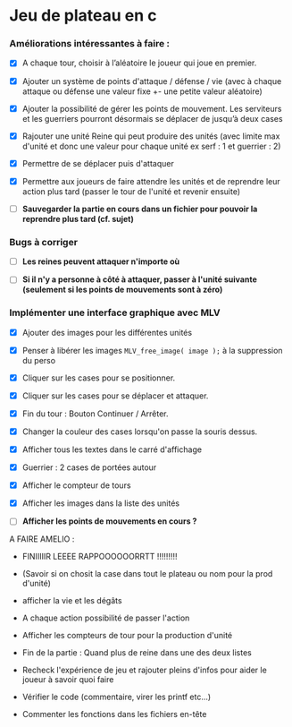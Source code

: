 # Jeu de plateau en c

### Améliorations intéressantes à faire :

- [x] A chaque tour, choisir à l’aléatoire le joueur qui joue en premier.
- [x] Ajouter un système de points d'attaque / défense / vie (avec à chaque attaque ou défense une valeur fixe +- une petite valeur aléatoire)
- [x] Ajouter la possibilité de gérer les points de mouvement. Les serviteurs et les guerriers pourront désormais se déplacer de jusqu’à deux cases
- [x] Rajouter une unité Reine qui peut produire des unités (avec limite max d'unité et donc une valeur pour chaque unité ex serf : 1 et guerrier : 2)
- [x] Permettre de se déplacer puis d'attaquer
- [x] Permettre aux joueurs de faire attendre les unités et de reprendre leur action plus tard (passer le tour de l'unité et revenir ensuite)
- [ ] **Sauvegarder la partie en cours dans un fichier pour pouvoir la reprendre plus tard (cf. sujet)**


### Bugs à corriger
- [ ] **Les reines peuvent attaquer n'importe où**
- [ ] **Si il n'y a personne à côté à attaquer, passer à l'unité suivante (seulement si les points de mouvements sont à zéro)**


### Implémenter une interface graphique avec MLV
- [x] Ajouter des images pour les différentes unités
- [x] Penser à libérer les images `MLV_free_image( image );` à la suppression du perso
- [x] Cliquer sur les cases pour se positionner.
- [x] Cliquer sur les cases pour se déplacer et attaquer.
- [x] Fin du tour : Bouton Continuer / Arrêter.
- [x] Changer la couleur des cases lorsqu'on passe la souris dessus.
- [x] Afficher tous les textes dans le carré d'affichage
- [x] Guerrier : 2 cases de portées autour
- [x] Afficher le compteur de tours
- [x] Afficher les images dans la liste des unités
- [ ] **Afficher les points de mouvements en cours ?**


A FAIRE AMELIO : 
- FINIIIIIR LEEEE RAPPOOOOOORRTT !!!!!!!!!
- (Savoir si on chosit la case dans tout le plateau ou nom pour la prod d'unité)
- afficher la vie et les dégâts
- A chaque action possibilité de passer l'action
- Afficher les compteurs de tour pour la production d'unité
- Fin de la partie : Quand plus de reine dans une des deux listes

- Recheck l'expérience de jeu et rajouter pleins d'infos pour aider le joueur à savoir quoi faire

- Vérifier le code (commentaire, virer les printf etc...)

- Commenter les fonctions dans les fichiers en-tête